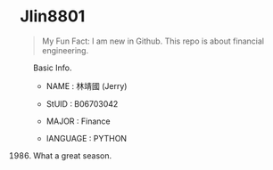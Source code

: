 Jlin8801
========

> My Fun Fact: I am new in Github.
> This repo is about financial engineering.

<ol>
Basic Info.

* NAME : 林靖國 (Jerry)

* StUID : B06703042

* MAJOR : Finance

* lANGUAGE : PYTHON
</ol>

1986. What a great season.
